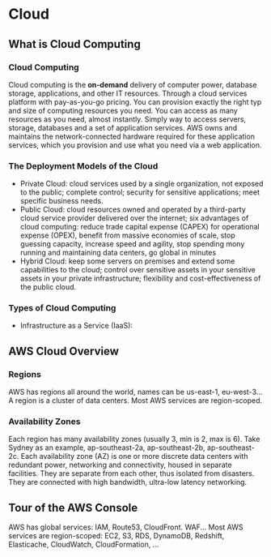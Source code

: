 # Cloud

## What is Cloud Computing

### Cloud Computing

Cloud computing is the **on-demand** delivery of computer power, database storage, applications, and other IT resources. Through a cloud services platform with pay-as-you-go pricing. You can provision exactly the right typ and size of computing resources you need. You can access as many resources as you need, almost instantly. Simply way to access servers, storage, databases and a set of application services. AWS owns and maintains the network-connected hardware required for these application services, which you provision and use what you need via a web application. 

### The Deployment Models of the Cloud

* Private Cloud: cloud services used by a single organization, not exposed to the public; complete control; security for sensitive applications; meet specific business needs.
* Public Cloud: cloud resources owned and operated by a third-party cloud service provider delivered over the internet; six advantages of cloud computing: reduce trade capital expense (CAPEX) for operational expense (OPEX), benefit from massive economies of scale, stop guessing capacity, increase speed and agility, stop spending mony running and maintaining data centers, go global in minutes
* Hybrid Cloud: keep some servers on premises and extend some capabilities to the cloud; control over sensitive assets in your sensitive assets in your private infrastructure; flexibility and cost-effectiveness of the public cloud.

### Types of Cloud Computing

* Infrastructure as a Service (IaaS): 

## AWS Cloud Overview

### Regions

AWS has regions all around the world, names can be us-east-1, eu-west-3... A region is a cluster of data centers. Most AWS services are region-scoped.

### Availability Zones

Each region has many availability zones (usually 3, min is 2, max is 6). Take Sydney as an example, ap-southeast-2a, ap-southeast-2b, ap-southeast-2c. Each availability zone (AZ) is one or more discrete data centers with redundant power, networking and connectivity, housed in separate facilities. They are separate from each other, thus isolated from disasters. They are connected with high bandwidth, ultra-low latency networking.

## Tour of the AWS Console

AWS has global services: IAM, Route53, CloudFront. WAF... Most AWS services are region-scoped: EC2, S3, RDS, DynamoDB, Redshift, Elasticache, CloudWatch, CloudFormation, ...